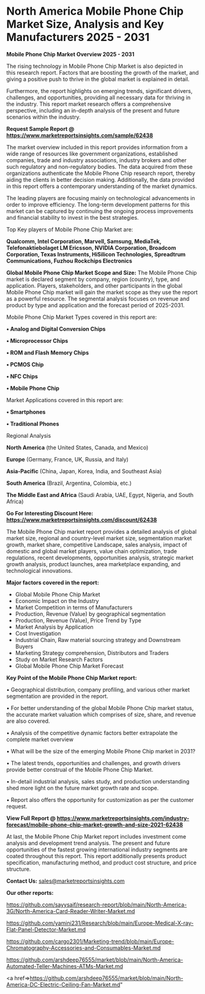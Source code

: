 # North America Mobile Phone Chip Market Size, Analysis and Key Manufacturers 2025 - 2031

<Strong> Mobile Phone Chip Market Overview 2025 - 2031</strong>

The rising technology in Mobile Phone Chip Market is also depicted in this research report. Factors that are boosting the growth of the market, and giving a positive push to thrive in the global market is explained in detail.

Furthermore, the report highlights on emerging trends, significant drivers, challenges, and opportunities, providing all necessary data for thriving in the industry. This report market research offers a comprehensive perspective, including an in-depth analysis of the present and future scenarios within the industry.

<strong>Request Sample Report @ <a href=https://www.marketreportsinsights.com/sample/62438>https://www.marketreportsinsights.com/sample/62438</a></strong>

The market overview included in this report provides information from a wide range of resources like government organizations, established companies, trade and industry associations, industry brokers and other such regulatory and non-regulatory bodies. The data acquired from these organizations authenticate the Mobile Phone Chip research report, thereby aiding the clients in better decision making. Additionally, the data provided in this report offers a contemporary understanding of the market dynamics.

The leading players are focusing mainly on technological advancements in order to improve efficiency. The long-term development patterns for this market can be captured by continuing the ongoing process improvements and financial stability to invest in the best strategies.

Top Key players of Mobile Phone Chip Market are:

<strong>Qualcomm, Intel Corporation, Marvell, Samsung, MediaTek, Telefonaktiebolaget LM Ericsson, NVIDIA Corporation, Broadcom Corporation, Texas Instruments, HiSilicon Technologies, Spreadtrum Communications, Fuzhou Rockchips Electronics</strong>

<strong><b>Global Mobile Phone Chip Market Scope and Size:</b></strong>
The Mobile Phone Chip market is declared segment by company, region (country), type, and application. Players, stakeholders, and other participants in the global Mobile Phone Chip market will gain the market scope as they use the report as a powerful resource. The segmental analysis focuses on revenue and product by type and application and the forecast period of 2025-2031.

Mobile Phone Chip Market Types covered in this report are:

<strong>• Analog and Digital Conversion Chips

• Microprocessor Chips

• ROM and Flash Memory Chips

• PCMOS Chip

• NFC Chips

• Mobile Phone Chip</strong>

Market Applications covered in this report are:

<strong>• Smartphones

• Traditional Phones</strong> 

Regional Analysis

<strong>North America</strong> (the United States, Canada, and Mexico)

<strong>Europe</strong> (Germany, France, UK, Russia, and Italy)

<strong>Asia-Pacific</strong> (China, Japan, Korea, India, and Southeast Asia)

<strong>South America</strong> (Brazil, Argentina, Colombia, etc.)

<strong>The Middle East and Africa</strong> (Saudi Arabia, UAE, Egypt, Nigeria, and South Africa)

<strong>Go For Interesting Discount Here: <a href=https://www.marketreportsinsights.com/discount/62438>https://www.marketreportsinsights.com/discount/62438</a></strong>

The Mobile Phone Chip market report provides a detailed analysis of global market size, regional and country-level market size, segmentation market growth, market share, competitive Landscape, sales analysis, impact of domestic and global market players, value chain optimization, trade regulations, recent developments, opportunities analysis, strategic market growth analysis, product launches, area marketplace expanding, and technological innovations.

<strong><b>Major factors covered in the report:</b></strong>
<ul>
  <li>Global Mobile Phone Chip Market </li>
  <li>Economic Impact on the Industry</li>
  <li>Market Competition in terms of Manufacturers</li>
  <li>Production, Revenue (Value) by geographical segmentation</li>
  <li>Production, Revenue (Value), Price Trend by Type</li>
  <li>Market Analysis by Application</li>
  <li>Cost Investigation</li>
  <li>Industrial Chain, Raw material sourcing strategy and Downstream Buyers</li>
  <li>Marketing Strategy comprehension, Distributors and Traders</li>
  <li>Study on Market Research Factors</li>
  <li>Global Mobile Phone Chip Market Forecast</li>
</ul>

<strong><b>Key Point of the Mobile Phone Chip Market report:</b></strong>

• Geographical distribution, company profiling, and various other market segmentation are provided in the report.

• For better understanding of the global Mobile Phone Chip market status, the accurate market valuation which comprises of size, share, and revenue are also covered.

• Analysis of the competitive dynamic factors better extrapolate the complete market overview

• What will be the size of the emerging Mobile Phone Chip market in 2031?

• The latest trends, opportunities and challenges, and growth drivers provide better construal of the Mobile Phone Chip Market.

• In-detail industrial analysis, sales study, and production understanding shed more light on the future market growth rate and scope.

• Report also offers the opportunity for customization as per the customer request.

<strong><b>View Full Report @ <a href=https://www.marketreportsinsights.com/industry-forecast/mobile-phone-chip-market-growth-and-size-2021-62438>https://www.marketreportsinsights.com/industry-forecast/mobile-phone-chip-market-growth-and-size-2021-62438</a></b></strong>


At last, the Mobile Phone Chip Market report includes investment come analysis and development trend analysis. The present and future opportunities of the fastest growing international industry segments are coated throughout this report. This report additionally presents product specification, manufacturing method, and product cost structure, and price structure.

<strong>Contact Us:</strong>
sales@marketreportsinsights.com

<strong>Our other reports:</strong>

<a href=https://github.com/sayysaif/research-report/blob/main/North-America-3G/North-America-Card-Reader-Writer-Market.md>https://github.com/sayysaif/research-report/blob/main/North-America-3G/North-America-Card-Reader-Writer-Market.md</a>

<a href=https://github.com/yamini231/Research/blob/main/Europe-Medical-X-ray-Flat-Panel-Detector-Market.md>https://github.com/yamini231/Research/blob/main/Europe-Medical-X-ray-Flat-Panel-Detector-Market.md</a>

<a href=https://github.com/cargo2301/Marketing-trend/blob/main/Europe-Chromatography-Accessories-and-Consumables-Market.md>https://github.com/cargo2301/Marketing-trend/blob/main/Europe-Chromatography-Accessories-and-Consumables-Market.md</a>

<a href=https://github.com/arshdeep76555/market/blob/main/North-America-Automated-Teller-Machines-ATMs-Market.md>https://github.com/arshdeep76555/market/blob/main/North-America-Automated-Teller-Machines-ATMs-Market.md</a>

<a href=>https://github.com/arshdeep76555/market/blob/main/North-America-DC-Electric-Ceiling-Fan-Market.md</a>"
